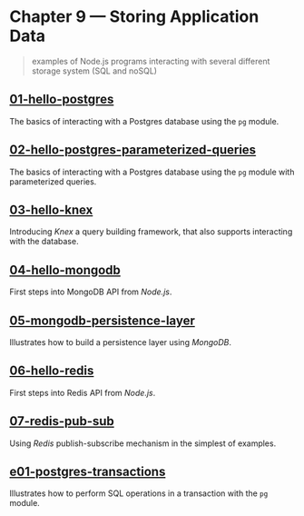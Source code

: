 # Chapter 9 &mdash; Storing Application Data
> examples of Node.js programs interacting with several different storage system (SQL and noSQL)

## [01-hello-postgres](./01-hello-postgres/)
The basics of interacting with a Postgres database using the `pg` module.

## [02-hello-postgres-parameterized-queries](./02-hello-postgres-parameterized-queries/)
The basics of interacting with a Postgres database using the `pg` module with parameterized queries.

## [03-hello-knex](./03-hello-knex/)
Introducing *Knex* a query building framework, that also supports interacting with the database.

## [04-hello-mongodb](./04-hello-mongodb/)
First steps into MongoDB API from *Node.js*.

## [05-mongodb-persistence-layer](./05-mongodb-persistence-layer/)
Illustrates how to build a persistence layer using *MongoDB*.

## [06-hello-redis](./04-hello-redis/)
First steps into Redis API from *Node.js*.

## [07-redis-pub-sub](./07-redis-pub-sub/)
Using *Redis* publish-subscribe mechanism in the simplest of examples.

## [e01-postgres-transactions](./e01-postgres-transactions/)
Illustrates how to perform SQL operations in a transaction with the `pg` module.
